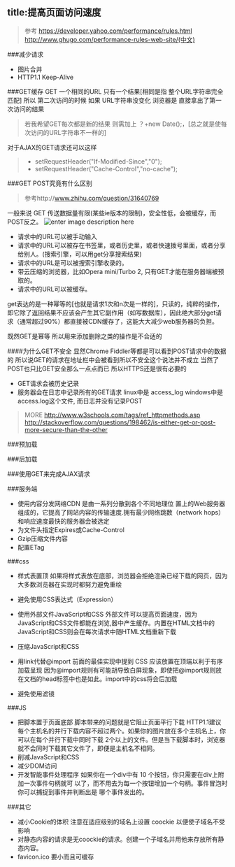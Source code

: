 title:提高页面访问速度
---
>参考
>https://developer.yahoo.com/performance/rules.html
>http://www.ghugo.com/performance-rules-web-site/(中文)

###减少请求
- 图片合并
- HTTP1.1 Keep-Alive

###GET缓存
GET 一个相同的URL 只有一个结果[相同是指 整个URL字符串完全匹配]
所以 第二次访问的时候 如果 URL字符串没变化 浏览器是 直接拿出了第一次访问的结果

>若我希望GET每次都是新的结果  则需加上 ？+new Date();，[总之就是使每次访问的URL字符串不一样的]

对于AJAX的GET请求还可以这样
> - setRequestHeader("If-Modified-Since","0");
> - setRequestHeader("Cache-Control","no-cache");

###GET POST究竟有什么区别
> 参考http://www.zhihu.com/question/31640769

一般来说 GET 传送数据量有限(某些ie版本的限制)，安全性低，会被缓存，而POST反之。
![enter image description here](http://pic3.zhimg.com/ad46b512903694303423954df74aafd6_r.jpg)


- 请求中的URL可以被手动输入
- 请求中的URL可以被存在书签里，或者历史里，或者快速拨号里面，或者分享给别人。(搜索引擎，可以用get分享搜索结果)
- 请求中的URL是可以被搜索引擎收录的。
- 带云压缩的浏览器，比如Opera mini/Turbo 2, 只有GET才能在服务器端被预取的。
- 请求中的URL可以被缓存。

get表达的是一种幂等的[也就是请求1次和n次是一样的]，只读的，纯粹的操作，即它除了返回结果不应该会产生其它副作用（如写数据库），因此绝大部分get请求（通常超过90%）都直接被CDN缓存了，这能大大减少web服务器的负担。

既然GET是幂等 所以用来添加删除之类的操作是不合适的


####为什么GET不安全
显然Chrome Fiddler等都是可以看到POST请求中的数据的  所以说GET的请求在地址栏中会被看到所以不安全这个说法并不成立
当然了POST也只比GET安全那么一点点而已 所以HTTPS还是很有必要的

- GET请求会被历史记录
- 服务器会在日志中记录所有的GET请求  linux中是 access_log  windows中是access.log这个文件, 而日志并没有记录POST

>MORE
>http://www.w3schools.com/tags/ref_httpmethods.asp
>http://stackoverflow.com/questions/198462/is-either-get-or-post-more-secure-than-the-other

###预加载


###后加载

###使用GET来完成AJAX请求

###服务端
- 使用内容分发网络CDN
是由一系列分散到各个不同地理位
置上的Web服务器组成的，它提高了网站内容的传输速度.拥有最少网络跳数（network hops）和响应速度最快的服务器会被选定
- 为文件头指定Expires或Cache-Control
- Gzip压缩文件内容
- 配置ETag


###css
- 样式表置顶
如果将样式表放在底部，浏览器会拒绝渲染已经下载的网页，因为大多数浏览器在实现时都努力避免重绘

- 避免使用CSS表达式（Expression）
- 使用外部文件JavaScript和CSS
外部文件可以提高页面速度，因为JavaScript和CSS文件都能在浏览,器中产生缓存。内置在HTML文档中的JavaScript和CSS则会在每次请求中随HTML文档重新下载
- 压缩JavaScript和CSS
- 用link代替@import
前面的最佳实现中提到 CSS 应该放置在顶端以利于有序加载呈现 因为@import规则有可能胡导致白屏现象，即使把@import规则放在文档的head标签中也是如此。import中的css将会后加载
- 避免使用滤镜

###JS
- 把脚本置于页面底部
脚本带来的问题就是它阻止页面平行下载 HTTP1.1建议 每个主机名的并行下载内容不超过两个。如果你的图片放在多个主机名上，你可以在每个并行下载中同时下载 2个以上的文件。但是当下载脚本时，浏览器就不会同时下载其它文件了，即便是主机名不相同。
- 削减JavaScript和CSS
- 减少DOM访问
- 开发智能事件处理程序
如果你在一个div中有 10 个按钮，你只需要在div上附加一次事件句柄就可
以了，而不用去为每一个按钮增加一个句柄。事件冒泡时你可以捕捉到事件并判断出是
哪个事件发出的。

###其它
- 减小Cookie的体积
注意在适应级别的域名上设置 coockie 以便使子域名不受影响
- 对静态内容的请求是无coockie的请求。创建一个子域名并用他来存放所有静态内容。
- favicon.ico 要小而且可缓存
